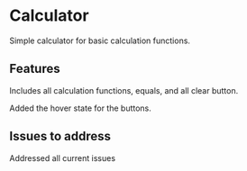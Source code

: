 # Calculator

Simple calculator for basic calculation functions.


## Features

Includes all calculation functions, equals, and all clear button.

Added the hover state for the buttons.

## Issues to address

Addressed all current issues